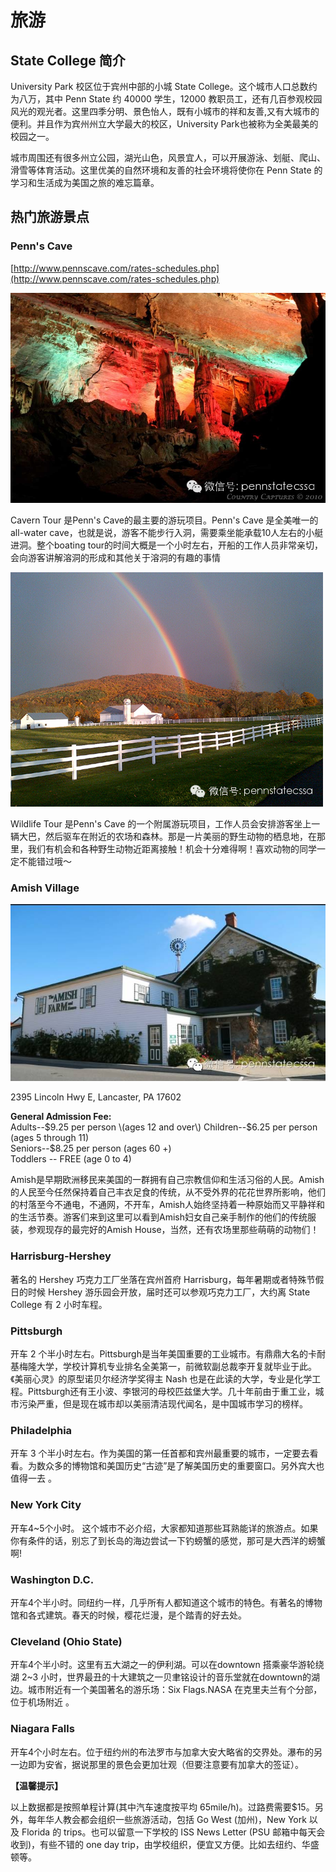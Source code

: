 # 旅游

## State College 简介

University Park 校区位于宾州中部的小城 State College。这个城市人口总数约为八万，其中 Penn State 约 40000 学生，12000 教职员工，还有几百参观校园风光的观光者。这里四季分明、景色怡人，既有小城市的祥和友善,又有大城市的便利。并且作为宾州州立大学最大的校区，University Park也被称为全美最美的校园之一。

城市周围还有很多州立公园，湖光山色，风景宜人，可以开展游泳、划艇、爬山、滑雪等体育活动。这里优美的自然环境和友善的社会环境将使你在 Penn State 的学习和生活成为美国之旅的难忘篇章。

## 热门旅游景点

### Penn's Cave <a id="activity-name"></a>

[http://www.pennscave.com/rates-schedules.php](http://www.pennscave.com/rates-schedules.php)

![Cavern Tour](../.gitbook/assets/image%20%28127%29.png)

Cavern Tour 是Penn's Cave的最主要的游玩项目。Penn's Cave 是全美唯一的all-water cave，也就是说，游客不能步行入洞，需要乘坐能承载10人左右的小艇进洞。整个boating tour的时间大概是一个小时左右，开船的工作人员非常亲切，会向游客讲解溶洞的形成和其他关于溶洞的有趣的事情

![ Wildlife Tour ](../.gitbook/assets/image%20%28135%29.png)

Wildlife Tour 是Penn's Cave 的一个附属游玩项目，工作人员会安排游客坐上一辆大巴，然后驱车在附近的农场和森林。那是一片美丽的野生动物的栖息地，在那里，我们有机会和各种野生动物近距离接触！机会十分难得啊！喜欢动物的同学一定不能错过哦～

### Amish Village

![Amish Village](../.gitbook/assets/image%20%28139%29.png)

2395 Lincoln Hwy E, Lancaster, PA 17602

**General Admission Fee:**  
Adults--$9.25 per person \(ages 12 and over\)  
Children--$6.25 per person \(ages 5 through 11\)  
Seniors--$8.25 per person \(ages 60 +\)  
Toddlers -- FREE \(age 0 to 4\)

Amish是早期欧洲移民来美国的一群拥有自己宗教信仰和生活习俗的人民。Amish的人民至今任然保持着自己丰衣足食的传统，从不受外界的花花世界所影响，他们的村落至今不通电，不通网，不开车，Amish人始终坚持着一种原始而又平静祥和的生活节奏。游客们来到这里可以看到Amish妇女自己亲手制作的他们的传统服装，参观现存的最完好的Amish House，当然，还有农场里那些萌萌的动物们！

### Harrisburg-Hershey

著名的 Hershey 巧克力工厂坐落在宾州首府 Harrisburg，每年暑期或者特殊节假日的时候 Hershey 游乐园会开放，届时还可以参观巧克力工厂，大约离 State College 有 2 小时车程。

### Pittsburgh

开车 2 个半小时左右。Pittsburgh是当年美国重要的工业城市。有鼎鼎大名的卡耐基梅隆大学，学校计算机专业排名全美第一，前微软副总裁李开复就毕业于此。《美丽心灵》的原型诺贝尔经济学奖得主 Nash 也是在此读的大学，专业是化学工程。Pittsburgh还有王小波、李银河的母校匹兹堡大学。几十年前由于重工业，城市污染严重，但是现在城市却以美丽清洁现代闻名，是中国城市学习的榜样。

### Philadelphia

开车 3 个半小时左右。作为美国的第一任首都和宾州最重要的城市，一定要去看看。为数众多的博物馆和美国历史“古迹”是了解美国历史的重要窗口。另外宾大也值得一去 。

### New York City

开车4~5个小时。 这个城市不必介绍，大家都知道那些耳熟能详的旅游点。如果你有条件的话，别忘了到长岛的海边尝试一下钓螃蟹的感觉，那可是大西洋的螃蟹啊!

### Washington D.C.

开车4个半小时。同纽约一样，几乎所有人都知道这个城市的特色。有著名的博物馆和各式建筑。春天的时候，樱花烂漫，是个踏青的好去处。

### Cleveland \(Ohio State\)

开车4个半小时。这里有五大湖之一的伊利湖。可以在downtown 搭乘豪华游轮绕湖 2~3 小时，世界最丑的十大建筑之一贝聿铭设计的音乐堂就在downtown的湖边。城市附近有一个美国著名的游乐场：Six Flags.NASA 在克里夫兰有个分部，位于机场附近 。

### Niagara Falls

开车4个小时左右。位于纽约州的布法罗市与加拿大安大略省的交界处。瀑布的另一边即为安省，据说那里的景色会更加壮观（但要注意要有加拿大的签证）。

**【温馨提示】**

以上数据都是按照单程计算\(其中汽车速度按平均 65mile/h\)。过路费需要$15。另外，每年华人教会都会组织一些旅游活动，包括 Go West \(加州\)，New York 以及 Florida 的 trips。也可以留意一下学校的 ISS News Letter \(PSU 邮箱中每天会收到\)，有些不错的 one day trip，由学校组织，便宜又方便。比如去纽约、华盛顿等。

